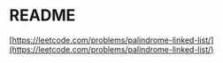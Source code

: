 # README

[https://leetcode.com/problems/palindrome-linked-list/](https://leetcode.com/problems/palindrome-linked-list/)
